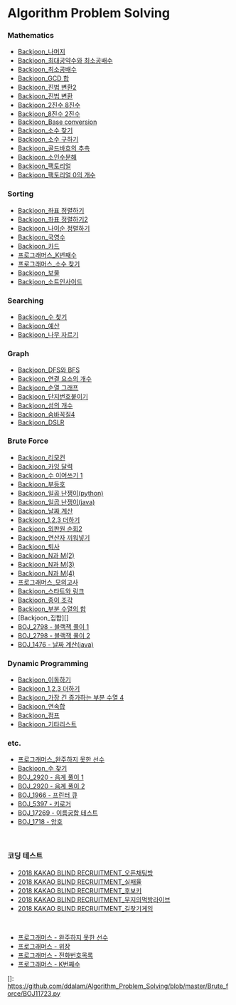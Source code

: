 # Algorithm Problem Solving

### Mathematics

- [Backjoon\_나머지](https://github.com/ddalam/Algorithm_Problem_Solving/blob/master/Mathematics/division.py)
- [Backjoon\_최대공약수와 최소공배수](https://github.com/ddalam/Algorithm_Problem_Solving/blob/master/Mathematics/gcd_lcm.py)
- [Backjoon\_최소공배수](https://github.com/ddalam/Algorithm_Problem_Solving/blob/master/Mathematics/gcd.py)
- [Backjoon_GCD 합](https://github.com/ddalam/Algorithm_Problem_Solving/blob/master/Mathematics/sum_of_gcd.py)
- [Backjoon\_진법 변환2](https://github.com/ddalam/Algorithm_Problem_Solving/blob/master/Mathematics/conversion_of_the_base.py)
- [Backjoon\_진법 변환](https://github.com/ddalam/Algorithm_Problem_Solving/blob/master/Mathematics/conversion_of_the_base.py)
- [Backjoon_2진수 8진수](https://github.com/ddalam/Algorithm_Problem_Solving/blob/master/Mathematics/binary_octal.py)
- [Backjoon_8진수 2진수](https://github.com/ddalam/Algorithm_Problem_Solving/blob/master/Mathematics/octal_binary.py)
- [Backjoon_Base conversion](https://github.com/ddalam/Algorithm_Problem_Solving/blob/master/Mathematics/base_conversion.py)
- [Backjoon\_소수 찾기](https://github.com/ddalam/Algorithm_Problem_Solving/blob/master/Mathematics/find_prime_number.py)
- [Backjoon\_소수 구하기](https://github.com/ddalam/Algorithm_Problem_Solving/blob/master/Mathematics/find_prime_number2.py)
- [Backjoon\_골드바흐의 추측](https://github.com/ddalam/Algorithm_Problem_Solving/blob/master/Mathematics/goldbach's_conjecture.py)
- [Backjoon\_소인수분해](https://github.com/ddalam/Algorithm_Problem_Solving/blob/master/Mathematics/prime_factorization.py)
- [Backjoon\_팩토리얼](https://github.com/ddalam/Algorithm_Problem_Solving/blob/master/Mathematics/factorial.py)
- [Backjoon\_팩토리얼 0의 개수](https://github.com/ddalam/Algorithm_Problem_Solving/blob/master/Mathematics/number_of_factorial_0.py)

### Sorting

- [Backjoon\_좌표 정렬하기](https://github.com/ddalam/Algorithm_Problem_Solving/blob/master/Sorting/sort_coordinates.py)
- [Backjoon\_좌표 정렬하기2](https://github.com/ddalam/Algorithm_Problem_Solving/blob/master/Sorting/sort_coordinates2.py)
- [Backjoon\_나이순 정렬하기](https://github.com/ddalam/Algorithm_Problem_Solving/blob/master/Sorting/sort_age.py)
- [Backjoon\_국영수](https://github.com/ddalam/Algorithm_Problem_Solving/blob/master/Sorting/kor_eng_math.py)
- [Backjoon\_카드](https://github.com/ddalam/Algorithm_Problem_Solving/blob/master/Sorting/card.py)
- [프로그래머스\_K번째수](https://github.com/ddalam/Algorithm_Problem_Solving/blob/master/Sorting/K%EB%B2%88%EC%A7%B8%EC%88%98.py)
- [프로그래머스\_소수 찾기](https://github.com/ddalam/Algorithm_Problem_Solving/blob/master/Mathematics/prorammers_%EC%86%8C%EC%88%98%EC%B0%BE%EA%B8%B0.py)
- [Backjoon_보물](https://github.com/ddalam/Algorithm_Problem_Solving/blob/master/Sorting/boj1026.py)
- [Backjoon_소트인사이드](https://github.com/ddalam/Algorithm_Problem_Solving/blob/master/Sorting/boj1427.py)

### Searching

- [Backjoon\_수 찾기](https://github.com/ddalam/Algorithm_Problem_Solving/blob/master/coding_test/KAKAO/%EB%AC%B4%EC%A7%80%EC%9D%98%EB%A8%B9%EB%B0%A9%EB%9D%BC%EC%9D%B4%EB%B8%8C.py)
- [Backjoon\_예산](https://github.com/ddalam/Algorithm_Problem_Solving/blob/master/Searching/BOJ2512.py)
- [Backjoon\_나무 자르기](https://github.com/ddalam/Algorithm_Problem_Solving/blob/master/Searching/BOJ2805.py)

### Graph

- [Backjoon_DFS와 BFS](https://github.com/ddalam/Algorithm_Problem_Solving/blob/master/Graph/dfs_and_bfs.py)
- [Backjoon\_연결 요소의 개수](https://github.com/ddalam/Algorithm_Problem_Solving/blob/master/Graph/number_of_connected_components.py)
- [Backjoon\_순열 그래프](https://github.com/ddalam/Algorithm_Problem_Solving/blob/master/Graph/permutation_cycle.py)
- [Backjoon\_단지번호붙이기](https://github.com/ddalam/Algorithm_Problem_Solving/blob/master/Graph/complex_numbering.py)
- [Backjoon\_섬의 개수](https://github.com/ddalam/Algorithm_Problem_Solving/blob/master/Graph/number_of_islands.py)
- [Backjoon\_숨바꼭질4](https://github.com/ddalam/Algorithm_Problem_Solving/blob/master/Graph/hide_and_seek_4.py)
- [Backjoon_DSLR](https://github.com/ddalam/Algorithm_Problem_Solving/blob/master/Graph/DSLR.py)

### Brute Force

- [Backjoon\_리모컨](https://github.com/ddalam/Algorithm_Problem_Solving/blob/master/Brute_force/remote_control.py)
- [Backjoon\_카잉 달력](https://github.com/ddalam/Algorithm_Problem_Solving/blob/master/Brute_force/kaing_calendar.py)
- [Backjoon\_수 이어쓰기 1](https://github.com/ddalam/Algorithm_Problem_Solving/blob/master/Brute_force/continuous_writing_number.py)
- [Backjoon\_부등호](https://github.com/ddalam/Algorithm_Problem_Solving/blob/master/Brute_force/inequality_sign.py)
- [Backjoon\_일곱 난쟁이(python)](https://github.com/ddalam/Algorithm_Problem_Solving/blob/master/Brute_force/seven_dwarfs.py)
- [Backjoon\_일곱 난쟁이(java)](https://github.com/ddalam/Algorithm_Problem_Solving/blob/master/Brute_force/BOJ_2309.java)
- [Backjoon\_날짜 계산](https://github.com/ddalam/Algorithm_Problem_Solving/blob/master/Brute_force/date_calculation.py)
- [Backjoon_1,2,3 더하기](https://github.com/ddalam/Algorithm_Problem_Solving/blob/master/Brute_force/1_2_3_plus.py)
- [Backjoon\_외판원 순회2](https://github.com/ddalam/Algorithm_Problem_Solving/blob/master/Brute_force/TSP_2.py)
- [Backjoon\_연산자 끼워넣기](https://github.com/ddalam/Algorithm_Problem_Solving/blob/master/Brute_force/operator_insertion.py)
- [Backjoon\_퇴사](https://github.com/ddalam/Algorithm_Problem_Solving/blob/master/Brute_force/resignation.py)
- [Backjoon_N과 M(2)](https://github.com/ddalam/Algorithm_Problem_Solving/blob/master/Brute_force/n_and_m_2.py)
- [Backjoon_N과 M(3)](https://github.com/ddalam/Algorithm_Problem_Solving/blob/master/Brute_force/n_and_m_3.py)
- [Backjoon_N과 M(4)](https://github.com/ddalam/Algorithm_Problem_Solving/blob/master/Brute_force/n_and_m_4.py)
- [프로그래머스\_모의고사](https://github.com/ddalam/Algorithm_Problem_Solving/blob/master/Brute_force/%EB%AA%A8%EC%9D%98%EA%B3%A0%EC%82%AC.py)
- [Backjoon\_스타트와 링크](https://github.com/ddalam/Algorithm_Problem_Solving/blob/master/Brute_force/BOJ14889.py)
- [Backjoon\_종이 조각](https://github.com/ddalam/Algorithm_Problem_Solving/blob/master/Brute_force/BOJ14391.py)
- [Backjoon\_부분 수열의 합](https://github.com/ddalam/Algorithm_Problem_Solving/blob/master/Brute_force/BOJ1182.py)
- [Backjoon\_집합][]
- [BOJ_2798 - 블랙잭 풀이 1](https://github.com/ddalam/Algorithm_Problem_Solving/blob/master/Brute_force/BOJ2798_combination.py)
- [BOJ_2798 - 블랙잭 풀이 2](https://github.com/ddalam/Algorithm_Problem_Solving/blob/master/Brute_force/BOJ2798_recursion.py)
- [BOJ_1476 - 날짜 계산(java)](https://github.com/ddalam/Algorithm_Problem_Solving/blob/master/Brute_force/BOJ_1476.java)

### Dynamic Programming

- [Backjoon\_이동하기](https://github.com/ddalam/Algorithm_Problem_Solving/blob/master/dynamic_programming/moving_1.py)
- [Backjoon_1,2,3 더하기](https://github.com/ddalam/Algorithm_Problem_Solving/blob/master/dynamic_programming/1%2C2%2C3_plus.py)
- [Backjoon\_가장 긴 증가하는 부분 수열 4](https://github.com/ddalam/Algorithm_Problem_Solving/blob/master/dynamic_programming/lis_4.py)
- [Backjoon\_연속합](https://github.com/ddalam/Algorithm_Problem_Solving/blob/master/dynamic_programming/continuous_sum.py)
- [Backjoon\_점프](https://github.com/ddalam/Algorithm_Problem_Solving/blob/master/dynamic_programming/jump.py)
- [Backjoon\_기타리스트](https://github.com/ddalam/Algorithm_Problem_Solving/blob/master/dynamic_programming/guitarist.py)

### etc.

- [프로그래머스\_완주하지 못한 선수](https://github.com/ddalam/Algorithm_Problem_Solving/blob/master/etc/%EC%99%84%EC%A3%BC%ED%95%98%EC%A7%80%EB%AA%BB%ED%95%9C%EC%84%A0%EC%88%98.py)
- [Backjoon\_수 찾기](https://github.com/ddalam/Algorithm_Problem_Solving/blob/master/etc/BOJ1920.py)
- [BOJ_2920 - 음계 풀이 1](https://github.com/ddalam/Algorithm_Problem_Solving/blob/master/etc/BOJ2920.py)
- [BOJ_2920 - 음계 풀이 2](https://github.com/ddalam/Algorithm_Problem_Solving/blob/master/etc/BOJ2920_2.py)
- [BOJ_1966 - 프린터 큐](https://github.com/ddalam/Algorithm_Problem_Solving/blob/master/etc/BOJ_1966.py)
- [BOJ_5397 - 키로거](https://github.com/ddalam/Algorithm_Problem_Solving/blob/master/etc/BOJ_5397.py)
- [BOJ_17269 - 이름궁합 테스트]()
- [BOJ_1718 - 암호]()

<br/>

### 코딩 테스트

- [2018 KAKAO BLIND RECRUITMENT\_오픈채팅방](https://github.com/ddalam/Algorithm_Problem_Solving/blob/master/coding_test/KAKAO/%EC%98%A4%ED%94%88%EC%B1%84%ED%8C%85%EB%B0%A9.py)
- [2018 KAKAO BLIND RECRUITMENT\_실패율](https://github.com/ddalam/Algorithm_Problem_Solving/blob/master/coding_test/KAKAO/%EC%8B%A4%ED%8C%A8%EC%9C%A8.py)
- [2018 KAKAO BLIND RECRUITMENT\_후보키](https://github.com/ddalam/Algorithm_Problem_Solving/blob/master/coding_test/KAKAO/%ED%9B%84%EB%B3%B4%ED%82%A4.py)
- [2018 KAKAO BLIND RECRUITMENT\_무지의먹방라이브](https://github.com/ddalam/Algorithm_Problem_Solving/blob/master/coding_test/KAKAO/%EB%AC%B4%EC%A7%80%EC%9D%98%EB%A8%B9%EB%B0%A9%EB%9D%BC%EC%9D%B4%EB%B8%8C.py)
- [2018 KAKAO BLIND RECRUITMENT\_길찾기게임](https://github.com/ddalam/Algorithm_Problem_Solving/blob/master/coding_test/KAKAO/%EA%B8%B8%EC%B0%BE%EA%B8%B0%EA%B2%8C%EC%9E%84.py)

<br/>

- [프로그래머스 - 완주하지 못한 선수]((https://github.com/ddalam/Algorithm_Problem_Solving/blob/master/Programmers_완주하지못한선수.java))
- [프로그래머스 - 위장]((https://github.com/ddalam/Algorithm_Problem_Solving/blob/master/Programmers_위장.java))
- [프로그래머스 - 전화번호목록]((https://github.com/ddalam/Algorithm_Problem_Solving/blob/master/Programmers_전화번호목록.java))
- [프로그래머스 - K번째수]((https://github.com/ddalam/Algorithm_Problem_Solving/blob/master/Programmers_K번째수.java))

[]: https://github.com/ddalam/Algorithm_Problem_Solving/blob/master/Brute_force/BOJ11723.py